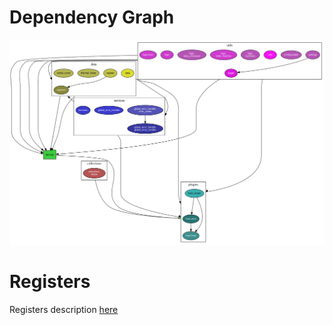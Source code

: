 # Dependency Graph

![Dependency Graph](dep_graph.svg)

# Registers

Registers description [here](../registers.md#HVAC)